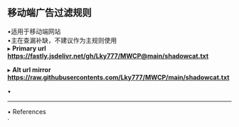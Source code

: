 ##  移动端广告过滤规则  

•适用于移动端网站  
•主在查漏补缺，不建议作为主规则使用  
▸ **Primary url**  
**https://fastly.jsdelivr.net/gh/Lky777/MWCP@main/shadowcat.txt**  

▸ **Alt url mirror**  
**https://raw.githubusercontents.com/Lky777/MWCP/main/shadowcat.txt**   

•   
___
• References  
· 

